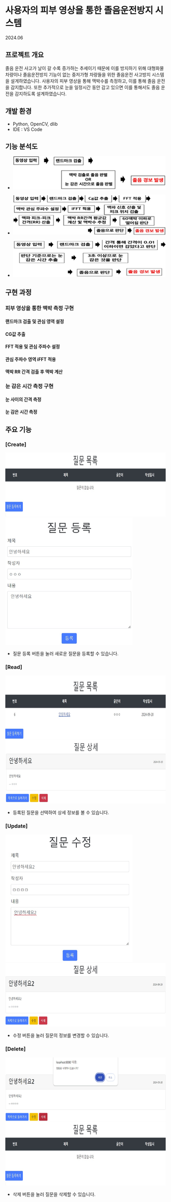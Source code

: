 # 사용자의 피부 영상을 통한 졸음운전방지 시스템

2024.06

## 프로젝트 개요

졸음 운전 사고가 날이 갈 수록 증가하는 추세이기 때문에 이를 방지하기 위해 대형화물차량이나 졸음운전방지 기능이 없는 중저가형 차량들을 위한 졸음운전 사고방지 시스템을 설게하였습니다.
사용자의 피부 영상을 통해 맥박수를 측정하고, 이를 통해 졸음 운전을 감지합니다. 또한 추가적으로 눈을 일정시간 동안 감고 있으면 이를 통해서도 졸음 운전을 감지하도록 설계하였습니다.

## 개발 환경

+ Python, OpenCV, dlib
+ IDE : VS Code

## 기능 분석도

+ ![기능분석도](https://github.com/wqp99w/read-me_image/blob/main/cpastone/%EA%B8%B0%EB%8A%A5%EB%B6%84%EC%84%9D%EB%8F%84.jpg)

+ ![기능분석도1](https://github.com/wqp99w/read-me_image/blob/main/cpastone/%EA%B8%B0%EB%8A%A5%EB%B6%84%EC%84%9D%EB%8F%841.jpg)

+ ![기능분석도2](https://github.com/wqp99w/read-me_image/blob/main/cpastone/%EA%B8%B0%EB%8A%A5%EB%B6%84%EC%84%9D%EB%8F%842.jpg)



## 구현 과정

### 피부 영상을 통한 맥박 측정 구현

#### 랜드마크 검출 및 관심 영역 설정

#### CG값 추출

#### FFT 적용 및 관심 주파수 설정

#### 관심 주파수 영역 iFFT 적용

#### 맥박 RR 간격 검출 후 맥박 계산

### 눈 감은 시간 측정 구현

#### 눈 사이의 간격 측정

#### 눈 감은 시간 측정




## 주요 기능

### [Create]

<img src="https://github.com/wqp99w/read-me_image/blob/main/webserver/%EC%82%AD%EC%A0%9C%20%EA%B2%B0%EA%B3%BC.jpg" width="700" height="200"/>

<img src="https://github.com/wqp99w/read-me_image/blob/main/webserver/%EC%A7%88%EB%AC%B8%20%EB%93%B1%EB%A1%9D2.jpg" width="400" height="400"/>

+ 질문 등록 버튼을 눌러 새로운 질문을 등록할 수 있습니다.


### [Read]

<img src="https://github.com/wqp99w/read-me_image/blob/main/webserver/%EC%A7%88%EB%AC%B8%EB%AA%A9%EB%A1%9D.jpg" width="700" height="200"/>

<img src="https://github.com/wqp99w/read-me_image/blob/main/webserver/%EC%A7%88%EB%AC%B8%EC%83%81%EC%84%B8.jpg" width="700" height="200"/>  

+ 등록된 질문을 선택하여 상세 정보를 볼 수 있습니다.

### [Update]

<img src="https://github.com/wqp99w/read-me_image/blob/main/webserver/%EC%A7%88%EB%AC%B8%EC%88%98%EC%A0%95.jpg" width="400" height="400"/>

<img src="https://github.com/wqp99w/read-me_image/blob/main/webserver/%EC%A7%88%EB%AC%B8%EC%88%98%EC%A0%95%EC%83%81%EC%84%B8.jpg" width="700" height="200"/>  

+ 수정 버튼을 눌러 질문의 정보를 변경할 수 있습니다.

### [Delete]

<img src="https://github.com/wqp99w/read-me_image/blob/main/webserver/%EC%A7%88%EB%AC%B8%EC%82%AD%EC%A0%9C.jpg" width="700" height="200"/>

<img src="https://github.com/wqp99w/read-me_image/blob/main/webserver/%EC%82%AD%EC%A0%9C%20%EA%B2%B0%EA%B3%BC.jpg" width="700" height="200"/>  

+ 삭제 버튼을 눌러 질문을 삭제할 수 있습니다.

